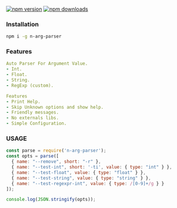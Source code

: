 [![npm version](https://badge.fury.io/js/n-arg-parser.svg)](https://badge.fury.io/js/n-arg-parser)
[![npm downloads](https://img.shields.io/npm/dt/n-arg-parser.svg?style=flat)](https://www.npmjs.com/package/n-arg-parser)

### Installation
```bash
npm i -g n-arg-parser
```

### Features
```yaml
Auto Parser For Argument Value.
- Int.
- Float.
- String.
- RegExp (custom).

Features
- Print Help.
- Skip Unknown options and show help.
- Friendly messages.
- No externals libs.
- Simple Configuration.

```

### USAGE
```js
const parse = require('n-arg-parser');
const opts = parse([
  { name: "--remove", short: "-r" },
  { name: "--test-int", short: '-ti', value: { type: "int" } },
  { name: "--test-float", value: { type: "float" } },
  { name: "--test-string", value: { type: "string" } },
  { name: "--test-regexpr-int", value: { type: /[0-9]+/g } }
]);

console.log(JSON.stringify(opts));
```
